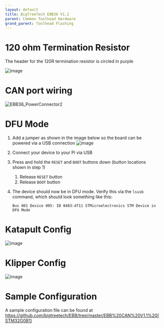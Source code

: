 ```yaml
---
layout: default 
title: BigTreeTech EBB36 V1.2
parent: Common Toolhead Hardware
grand_parent: Toolhead Flashing
---
```


# 120 ohm Termination Resistor

The header for the 120R termination resistor is circled in purple

![image](https://github.com/Esoterical/voron_canbus/assets/124253477/64dc58a0-bd77-4da2-bd55-a58bd25dfacf)


# CAN port wiring

![EBB36_PowerConnector2](https://github.com/Esoterical/voron_canbus/assets/124253477/5d915c3b-ce41-417a-bf05-887c1da230cd)


# DFU Mode
1.  Add a jumper as shown in the image below so the board can be powered via a USB connection
    ![image](https://user-images.githubusercontent.com/124253477/226155159-06afd94e-01fb-4256-89ec-10e59d236eac.png)

2. Connect your device to your Pi via USB
3. Press and hold the `RESET` and `BOOT` buttons down (button locations shown in step 1)
    1. Release `RESET` button
    2. Release `BOOT` button
4. The device should now be in DFU mode. Verify this via the `lsusb` command, which should look something like this:
    ```
    Bus 001 Device 005: ID 0483:df11 STMicroelectronics STM Device in DFU Mode
    ```

# Katapult Config

![image](https://user-images.githubusercontent.com/124253477/228764838-d75c7bc4-a27f-4c3a-b6c8-ef0e78f49f4f.png)


# Klipper Config

![image](https://user-images.githubusercontent.com/124253477/221349102-cd2f4060-9c29-44aa-b722-9883262b2fc3.png)


# Sample Configuration

A sample configuration file can be found at https://github.com/bigtreetech/EBB/tree/master/EBB%20CAN%20V1.1%20(STM32G0B1)
